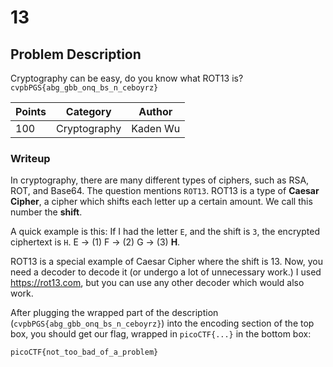 # 13

## Problem Description
Cryptography can be easy, do you know what ROT13 is? `cvpbPGS{abg_gbb_onq_bs_n_ceboyrz}`

| Points  | Category| Author |
| ------------- | ------------- | ------------- |
| 100  | Cryptography  | Kaden Wu |

### Writeup 
In cryptography, there are many different types of ciphers, such as RSA, ROT, and Base64. The question mentions `ROT13`. ROT13 is a type of **Caesar Cipher**, a cipher which shifts each letter up a certain amount. We call this number the **shift**.

A quick example is this: If I had the letter `E`, and the shift is `3`, the encrypted ciphertext is `H`.  E -> (1) F -> (2) G -> (3) **H**.

ROT13 is a special example of Caesar Cipher where the shift is 13. Now, you need a decoder to decode it (or undergo a lot of unnecessary work.) I used https://rot13.com, but you can use any other decoder which would also work.

After plugging the wrapped part of the description (`cvpbPGS{abg_gbb_onq_bs_n_ceboyrz}`)  into the encoding section of the top box, you should get our flag, wrapped in `picoCTF{...}` in the bottom box:

```
picoCTF{not_too_bad_of_a_problem}
```
